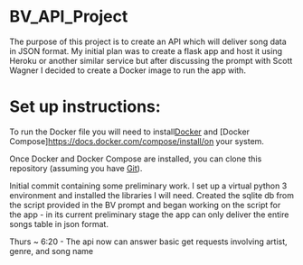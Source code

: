 # BV_API_Project
The purpose of this project is to create an API which will deliver song data in JSON format. My initial plan was to create a flask app and host it using Heroku or another similar service but after discussing the prompt with Scott Wagner I decided to create a Docker image to run the app with.

# Set up instructions:
To run the Docker file you will need to install[Docker](https://docs.docker.com/install/) and [Docker Compose]https://docs.docker.com/compose/install/on your system.

Once Docker and Docker Compose are installed, you can clone this repository (assuming you have [Git](https://git-scm.com/book/en/v2/Getting-Started-Installing-Git)).

Initial commit containing some preliminary work. I set up a virtual python 3 environment and installed the libraries I will need. Created the sqlite db from the script provided in the BV prompt and began working on the script for the app - in its current preliminary stage the app can only deliver the entire songs table in json format. 

Thurs ~ 6:20 - The api now can answer basic get requests involving artist, genre, and song name